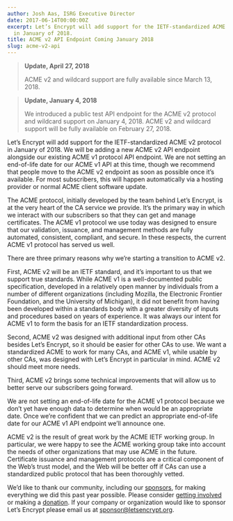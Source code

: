 ```yaml
---
author: Josh Aas, ISRG Executive Director
date: 2017-06-14T00:00:00Z
excerpt: Let’s Encrypt will add support for the IETF-standardized ACME v2 protocol
  in January of 2018.
title: ACME v2 API Endpoint Coming January 2018
slug: acme-v2-api
---
```


> **Update, April 27, 2018**
> 
> ACME v2 and wildcard support are fully available since March 13, 2018.

> **Update, January 4, 2018**
> 
> We introduced a public test API endpoint for the ACME v2 protocol and wildcard support on January 4, 2018. ACME v2 and wildcard support will be fully available on February 27, 2018.

Let’s Encrypt will add support for the IETF-standardized ACME v2 protocol in January of 2018. We will be adding a new ACME v2 API endpoint alongside our existing ACME v1 protocol API endpoint. We are not setting an end-of-life date for our ACME v1 API at this time, though we recommend that people move to the ACME v2 endpoint as soon as possible once it’s available. For most subscribers, this will happen automatically via a hosting provider or normal ACME client software update.

The ACME protocol, initially developed by the team behind Let’s Encrypt, is at the very heart of the CA service we provide. It’s the primary way in which we interact with our subscribers so that they can get and manage certificates. The ACME v1 protocol we use today was designed to ensure that our validation, issuance, and management methods are fully automated, consistent, compliant, and secure. In these respects, the current ACME v1 protocol has served us well.

There are three primary reasons why we’re starting a transition to ACME v2.

First, ACME v2 will be an IETF standard, and it’s important to us that we support true standards. While ACME v1 is a well-documented public specification, developed in a relatively open manner by individuals from a number of different organizations (including Mozilla, the Electronic Frontier Foundation, and the University of Michigan), it did not benefit from having been developed within a standards body with a greater diversity of inputs and procedures based on years of experience. It was always our intent for ACME v1 to form the basis for an IETF standardization process.

Second, ACME v2 was designed with additional input from other CAs besides Let’s Encrypt, so it should be easier for other CAs to use. We want a standardized ACME to work for many CAs, and ACME v1, while usable by other CAs, was designed with Let’s Encrypt in particular in mind. ACME v2 should meet more needs.

Third, ACME v2 brings some technical improvements that will allow us to better serve our subscribers going forward.

We are not setting an end-of-life date for the ACME v1 protocol because we don’t yet have enough data to determine when would be an appropriate date. Once we’re confident that we can predict an appropriate end-of-life date for our ACME v1 API endpoint we’ll announce one.

ACME v2 is the result of great work by the ACME IETF working group. In particular, we were happy to see the ACME working group take into account the needs of other organizations that may use ACME in the future. Certificate issuance and management protocols are a critical component of the Web’s trust model, and the Web will be better off if CAs can use a standardized public protocol that has been thoroughly vetted.

We’d like to thank our community, including our [sponsors](https://letsencrypt.org/sponsors/), for making everything we did this past year possible. Please consider [getting involved](https://letsencrypt.org/getinvolved/) or making a [donation](https://letsencrypt.org/donate/). If your company or organization would like to sponsor Let’s Encrypt please email us at [sponsor@letsencrypt.org](mailto:sponsor@letsencrypt.org).
